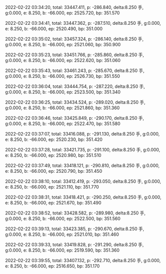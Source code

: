 2022-02-22 03:34:20, total: 33447.411, p: -286.840, delta:8.250 手, g:0.000, e: 8.250, b: -66.000, ep: 2525.720, bp: 351.570

2022-02-22 03:34:41, total: 33447.362, p: -287.510, delta:8.250 手, g:0.000, e: 8.250, b: -66.000, ep: 2520.490, bp: 351.000

2022-02-22 03:35:02, total: 33457.324, p: -286.140, delta:8.250 手, g:0.000, e: 8.250, b: -66.000, ep: 2521.060, bp: 350.900

2022-02-22 03:35:23, total: 33451.766, p: -285.860, delta:8.250 手, g:0.000, e: 8.250, b: -66.000, ep: 2522.620, bp: 351.060

2022-02-22 03:35:43, total: 33461.243, p: -285.670, delta:8.250 手, g:0.000, e: 8.250, b: -66.000, ep: 2526.730, bp: 351.550

2022-02-22 03:36:04, total: 33444.754, p: -287.220, delta:8.250 手, g:0.000, e: 8.250, b: -66.000, ep: 2523.500, bp: 351.340

2022-02-22 03:36:25, total: 33434.524, p: -289.020, delta:8.250 手, g:0.000, e: 8.250, b: -66.000, ep: 2521.860, bp: 351.360

2022-02-22 03:36:46, total: 33425.849, p: -290.170, delta:8.250 手, g:0.000, e: 8.250, b: -66.000, ep: 2522.470, bp: 351.580

2022-02-22 03:37:07, total: 33416.088, p: -291.130, delta:8.250 手, g:0.000, e: 8.250, b: -66.000, ep: 2520.230, bp: 351.420

2022-02-22 03:37:28, total: 33421.735, p: -291.100, delta:8.250 手, g:0.000, e: 8.250, b: -66.000, ep: 2520.980, bp: 351.510

2022-02-22 03:37:49, total: 33418.121, p: -290.810, delta:8.250 手, g:0.000, e: 8.250, b: -66.000, ep: 2520.790, bp: 351.450

2022-02-22 03:38:10, total: 33412.419, p: -293.050, delta:8.250 手, g:0.000, e: 8.250, b: -66.000, ep: 2521.110, bp: 351.770

2022-02-22 03:38:31, total: 33418.421, p: -290.250, delta:8.250 手, g:0.000, e: 8.250, b: -66.000, ep: 2521.670, bp: 351.490

2022-02-22 03:38:52, total: 33428.582, p: -289.980, delta:8.250 手, g:0.000, e: 8.250, b: -66.000, ep: 2522.500, bp: 351.560

2022-02-22 03:39:13, total: 33423.385, p: -290.670, delta:8.250 手, g:0.000, e: 8.250, b: -66.000, ep: 2521.010, bp: 351.460

2022-02-22 03:39:33, total: 33419.828, p: -291.290, delta:8.250 手, g:0.000, e: 8.250, b: -66.000, ep: 2519.590, bp: 351.360

2022-02-22 03:39:55, total: 33407.132, p: -292.710, delta:8.250 手, g:0.000, e: 8.250, b: -66.000, ep: 2516.650, bp: 351.170